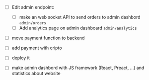 * [ ] Edit admin endpoint:

  * [ ] make an web socket API to send orders to admin dashbord `admin/orders`
  * [ ] Add analytics page on admin dashboard `admin/analytics`
* [ ] move payment function to backend
* [ ] add payment with cripto
* [ ] deploy it
* [ ] make admin dashbord with JS framework (React, Preact, ...) and statistics about website

